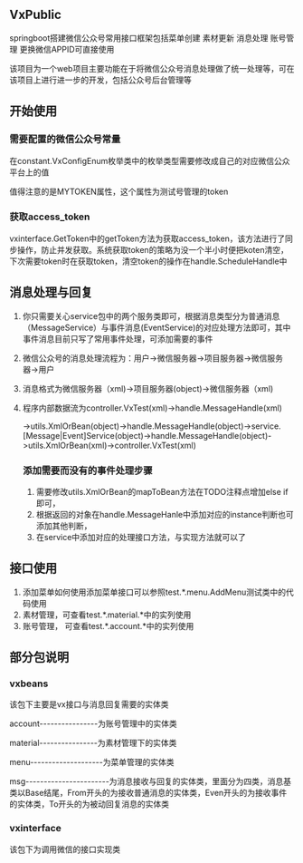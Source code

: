 ## VxPublic
springboot搭建微信公众号常用接口框架包括菜单创建 素材更新 消息处理 账号管理 更换微信APPID可直接使用

该项目为一个web项目主要功能在于将微信公众号消息处理做了统一处理等，可在该项目上进行进一步的开发，包括公众号后台管理等

## 开始使用

### 需要配置的微信公众号常量

在constant.VxConfigEnum枚举类中的枚举类型需要修改成自己的对应微信公众平台上的值

值得注意的是MYTOKEN属性，这个属性为测试号管理的token

### 获取access_token

vxinterface.GetToken中的getToken方法为获取access_token，该方法进行了同步操作，防止并发获取。系统获取token的策略为没一个半小时便把koten清空，下次需要token时在获取token，清空token的操作在handle.ScheduleHandle中

## 消息处理与回复

1. 你只需要关心service包中的两个服务类即可，根据消息类型分为普通消息（MessageService）与事件消息(EventService)的对应处理方法即可，其中事件消息目前只写了常用事件处理，可添加需要的事件

2. 微信公众号的消息处理流程为：用户->微信服务器->项目服务器->微信服务器->用户

3. 消息格式为微信服务器（xml)->项目服务器(object)->微信服务器（xml)

4. 程序内部数据流为controller.VxTest(xml)->handle.MessageHandle(xml)

   ->utils.XmlOrBean(object)->handle.MessageHandle(object)->service.[Message|Event]Service(object)->handle.MessageHandle(object)->utils.XmlOrBean(xml)->controller.VxTest(xml)

   ### 添加需要而没有的事件处理步骤

   1. 需要修改utils.XmlOrBean的mapToBean方法在TODO注释点增加else if即可，
   2. 根据返回的对象在handle.MessageHanle中添加对应的instance判断也可添加其他判断，
   3. 在service中添加对应的处理接口方法，与实现方法就可以了

## 接口使用

1. 添加菜单如何使用添加菜单接口可以参照test.*.menu.AddMenu测试类中的代码使用
2. 素材管理，可查看test.*.material.*中的实列使用
3. 账号管理， 可查看test.*.account.*中的实列使用

## 部分包说明

### vxbeans

该包下主要是vx接口与消息回复需要的实体类

account----------------为账号管理中的实体类

material----------------为素材管理下的实体类

menu--------------------为菜单管理的实体类

msg-----------------------为消息接收与回复的实体类，里面分为四类，消息基类以Base结尾，From开头的为接收普通消息的实体类，Even开头的为接收事件的实体类，To开头的为被动回复消息的实体类

### vxinterface

该包下为调用微信的接口实现类